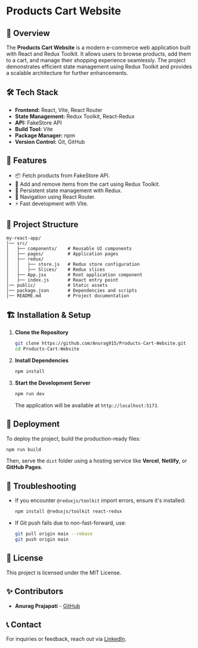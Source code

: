 # Products Cart Website

## 🚀 Overview
The **Products Cart Website** is a modern e-commerce web application built with React and Redux Toolkit. It allows users to browse products, add them to a cart, and manage their shopping experience seamlessly. The project demonstrates efficient state management using Redux Toolkit and provides a scalable architecture for further enhancements.

## 🛠️ Tech Stack
- **Frontend:** React, Vite, React Router
- **State Management:** Redux Toolkit, React-Redux
- **API:** FakeStore API
- **Build Tool:** Vite
- **Package Manager:** npm
- **Version Control:** Git, GitHub

## 📌 Features
- 📦 Fetch products from FakeStore API.
- 🛒 Add and remove items from the cart using Redux Toolkit.
- 🔄 Persistent state management with Redux.
- 📍 Navigation using React Router.
- ⚡ Fast development with Vite.

## 📂 Project Structure
```
my-react-app/
│── src/
│   ├── components/    # Reusable UI components
│   ├── pages/         # Application pages
│   ├── redux/
│   │   ├── store.js   # Redux store configuration
│   │   ├── Slices/    # Redux slices
│   ├── App.jsx        # Root application component
│   ├── index.js       # React entry point
│── public/            # Static assets
│── package.json       # Dependencies and scripts
│── README.md          # Project documentation
```

## 🏗️ Installation & Setup
1. **Clone the Repository**
   ```sh
   git clone https://github.com/Anurag915/Products-Cart-Website.git
   cd Products-Cart-Website
   ```

2. **Install Dependencies**
   ```sh
   npm install
   ```

3. **Start the Development Server**
   ```sh
   npm run dev
   ```
   The application will be available at `http://localhost:5173`.

## 🚀 Deployment
To deploy the project, build the production-ready files:
```sh
npm run build
```
Then, serve the `dist` folder using a hosting service like **Vercel**, **Netlify**, or **GitHub Pages**.

## 🔧 Troubleshooting
- If you encounter `@reduxjs/toolkit` import errors, ensure it's installed:
  ```sh
  npm install @reduxjs/toolkit react-redux
  ```
- If Git push fails due to non-fast-forward, use:
  ```sh
  git pull origin main --rebase
  git push origin main
  ```

## 📜 License
This project is licensed under the MIT License.

## ✨ Contributors
- **Anurag Prajapati** - [GitHub](https://github.com/Anurag915)

## 📞 Contact
For inquiries or feedback, reach out via [LinkedIn](https://www.linkedin.com/in/anurag915).

